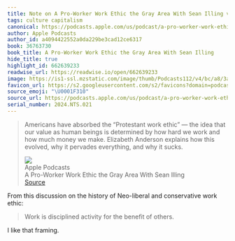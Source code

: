 ```yaml
---
title: Note on A Pro-Worker Work Ethic the Gray Area With Sean Illing via Apple Podcasts
tags: culture capitalism
canonical: https://podcasts.apple.com/us/podcast/a-pro-worker-work-ethic/id1081584611?i=1000641692840
author: Apple Podcasts
author_id: a4094422552a0da229be3cad12ce6317
book: 36763730
book_title: A Pro-Worker Work Ethic the Gray Area With Sean Illing
hide_title: true
highlight_id: 662639233
readwise_url: https://readwise.io/open/662639233
image: https://is1-ssl.mzstatic.com/image/thumb/Podcasts112/v4/bc/a8/3a/bca83ad1-bd69-434d-1102-827ad6d3e3d6/mza_2793577413278319863.jpeg/1200x630wp.png
favicon_url: https://s2.googleusercontent.com/s2/favicons?domain=podcasts.apple.com
source_emoji: "\U0001F310"
source_url: https://podcasts.apple.com/us/podcast/a-pro-worker-work-ethic/id1081584611?i=1000641692840#:~:text=Americans%20have%20absorbed,why%20it%20sucks.
serial_number: 2024.NTS.021
---
```

> Americans have absorbed the “Protestant work ethic” — the idea that our value as human beings is determined by how hard we work and how much money we make. Elizabeth Anderson explains how this evolved, why it pervades everything, and why it sucks.
> <div class="quoteback-footer"><div class="quoteback-avatar"><img class="mini-favicon" src="https://s2.googleusercontent.com/s2/favicons?domain=podcasts.apple.com"></div><div class="quoteback-metadata"><div class="metadata-inner"><span style="display:none">FROM:</span><div aria-label="Apple Podcasts" class="quoteback-author"> Apple Podcasts</div><div aria-label="A Pro-Worker Work Ethic the Gray Area With Sean Illing" class="quoteback-title"> A Pro-Worker Work Ethic the Gray Area With Sean Illing</div></div></div><div class="quoteback-backlink"><a target="_blank" aria-label="go to the full text of this quotation" rel="noopener" href="https://podcasts.apple.com/us/podcast/a-pro-worker-work-ethic/id1081584611?i=1000641692840#:~:text=Americans%20have%20absorbed,why%20it%20sucks." class="quoteback-arrow"> Source</a></div></div>

From this discussion on the history of Neo-liberal and conservative work ethic:

> Work is disciplined activity for the benefit of others.

I like that framing.